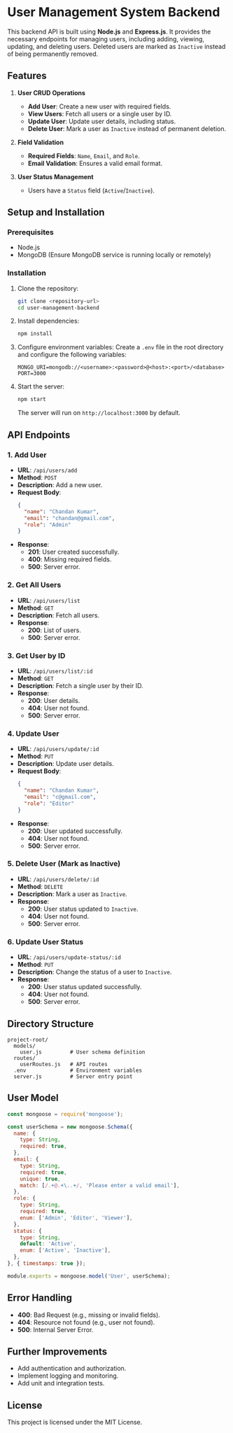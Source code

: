 # User Management System Backend

This backend API is built using **Node.js** and **Express.js**. It provides the necessary endpoints for managing users, including adding, viewing, updating, and deleting users. Deleted users are marked as `Inactive` instead of being permanently removed.

## Features

1. **User CRUD Operations**
   - **Add User**: Create a new user with required fields.
   - **View Users**: Fetch all users or a single user by ID.
   - **Update User**: Update user details, including status.
   - **Delete User**: Mark a user as `Inactive` instead of permanent deletion.

2. **Field Validation**
   - **Required Fields**: `Name`, `Email`, and `Role`.
   - **Email Validation**: Ensures a valid email format.

3. **User Status Management**
   - Users have a `Status` field (`Active`/`Inactive`).

## Setup and Installation

### Prerequisites

- Node.js
- MongoDB (Ensure MongoDB service is running locally or remotely)

### Installation

1. Clone the repository:
   ```bash
   git clone <repository-url>
   cd user-management-backend
   ```

2. Install dependencies:
   ```bash
   npm install
   ```

3. Configure environment variables:
   Create a `.env` file in the root directory and configure the following variables:
   ```env
   MONGO_URI=mongodb://<username>:<password>@<host>:<port>/<database>
   PORT=3000
   ```

4. Start the server:
   ```bash
   npm start
   ```

   The server will run on `http://localhost:3000` by default.

## API Endpoints

### 1. Add User
- **URL**: `/api/users/add`
- **Method**: `POST`
- **Description**: Add a new user.
- **Request Body**:
  ```json
  {
    "name": "Chandan Kumar",
    "email": "chandan@gmail.com",
    "role": "Admin"
  }
  ```
- **Response**:
  - **201**: User created successfully.
  - **400**: Missing required fields.
  - **500**: Server error.

### 2. Get All Users
- **URL**: `/api/users/list`
- **Method**: `GET`
- **Description**: Fetch all users.
- **Response**:
  - **200**: List of users.
  - **500**: Server error.

### 3. Get User by ID
- **URL**: `/api/users/list/:id`
- **Method**: `GET`
- **Description**: Fetch a single user by their ID.
- **Response**:
  - **200**: User details.
  - **404**: User not found.
  - **500**: Server error.

### 4. Update User
- **URL**: `/api/users/update/:id`
- **Method**: `PUT`
- **Description**: Update user details.
- **Request Body**:
  ```json
  {
    "name": "Chandan Kumar",
    "email": "c@gmail.com",
    "role": "Editor"
  }
  ```
- **Response**:
  - **200**: User updated successfully.
  - **404**: User not found.
  - **500**: Server error.

### 5. Delete User (Mark as Inactive)
- **URL**: `/api/users/delete/:id`
- **Method**: `DELETE`
- **Description**: Mark a user as `Inactive`.
- **Response**:
  - **200**: User status updated to `Inactive`.
  - **404**: User not found.
  - **500**: Server error.

### 6. Update User Status
- **URL**: `/api/users/update-status/:id`
- **Method**: `PUT`
- **Description**: Change the status of a user to `Inactive`.
- **Response**:
  - **200**: User status updated successfully.
  - **404**: User not found.
  - **500**: Server error.

## Directory Structure
```
project-root/
  models/
    user.js         # User schema definition
  routes/
    userRoutes.js   # API routes
  .env              # Environment variables
  server.js         # Server entry point
```

## User Model

```javascript
const mongoose = require('mongoose');

const userSchema = new mongoose.Schema({
  name: {
    type: String,
    required: true,
  },
  email: {
    type: String,
    required: true,
    unique: true,
    match: [/.+@.+\..+/, 'Please enter a valid email'],
  },
  role: {
    type: String,
    required: true,
    enum: ['Admin', 'Editor', 'Viewer'],
  },
  status: {
    type: String,
    default: 'Active',
    enum: ['Active', 'Inactive'],
  },
}, { timestamps: true });

module.exports = mongoose.model('User', userSchema);
```

## Error Handling
- **400**: Bad Request (e.g., missing or invalid fields).
- **404**: Resource not found (e.g., user not found).
- **500**: Internal Server Error.

## Further Improvements
- Add authentication and authorization.
- Implement logging and monitoring.
- Add unit and integration tests.

## License
This project is licensed under the MIT License.
